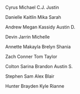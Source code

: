Cyrus
Michael
C.J.
Justin

Danielle
Kaitlin
Mika
Sarah

Andrew
Megan
Kassidy
Austin D.

Devin
Jarrin
Michelle

Annette
Makayla
Brelyn
Shania

Zach
Conner
Tom
Taylor

Colton
Sarina
Brandon
Austin S.

Stephen
Sam
Alex
Blair

Hunter
Brayden
Kyle
Rianne
